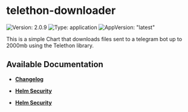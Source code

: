 # telethon-downloader

![Version: 2.0.9](https://img.shields.io/badge/Version-2.0.9-informational?style=flat-square) ![Type: application](https://img.shields.io/badge/Type-application-informational?style=flat-square) ![AppVersion: "latest"](https://img.shields.io/badge/AppVersion-"latest"-informational?style=flat-square)

This is a simple Chart that downloads files sent to a telegram bot up to 2000mb using the Telethon library.

## Available Documentation

- [**Changelog**](CHANGELOG)

- [**Helm Security**](container-security)

- [**Helm Security**](helm-security)

